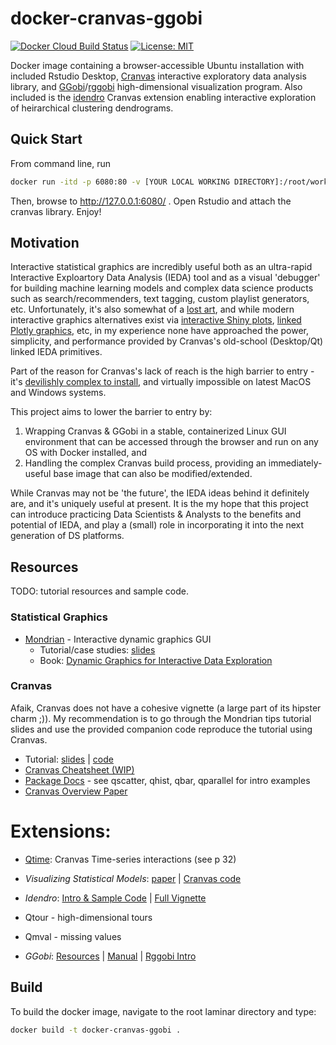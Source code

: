 # docker-cranvas-ggobi

[![ Docker Cloud Build Status](https://img.shields.io/docker/cloud/build/mul118/docker-cranvas-ggobi)](https://hub.docker.com/r/mul118/docker-cranvas-ggobi)
[![License: MIT](https://img.shields.io/badge/License-MIT-yellow.svg)](https://opensource.org/licenses/MIT)

Docker image containing a browser-accessible Ubuntu installation with included Rstudio Desktop,  [Cranvas](https://github.com/ggobi/cranvas) interactive exploratory data analysis library, and [GGobi](http://ggobi.org/)/[rggobi](https://github.com/ggobi/rggobi) high-dimensional visualization program. Also included is the [idendro](https://github.com/tsieger/idendro) Cranvas extension enabling interactive exploration of heirarchical clustering dendrograms.


## Quick Start

From command line, run

``` bash
docker run -itd -p 6080:80 -v [YOUR LOCAL WORKING DIRECTORY]:/root/work mul118/docker-cranvas-ggobi
```

Then, browse to http://127.0.0.1:6080/ . Open Rstudio and attach the cranvas library. Enjoy!

## Motivation

Interactive statistical graphics are incredibly useful both as an ultra-rapid Interactive Exploartory Data Analysis (IEDA) tool and as a visual 'debugger' for building machine learning models and complex data science products such as search/recommenders, text tagging, custom playlist generators, etc. Unfortunately, it's also somewhat of a [lost art](https://yihui.name/en/2017/12/good-old-ideas/), and while modern interactive graphics alternatives exist via [interactive Shiny plots](https://shiny.rstudio.com/articles/plot-interaction.html), [linked Plotly graphics](https://plotly-r.com/), etc, in my experience none have approached the power, simplicity, and performance provided by Cranvas's old-school (Desktop/Qt) linked IEDA primitives.

Part of the reason for Cranvas's lack of reach is the high barrier to entry - it's [devilishly complex to install](https://github.com/tsieger/idendro/wiki), and virtually impossible on latest MacOS and Windows systems. 

This project aims to lower the barrier to entry by: 

1. Wrapping Cranvas & GGobi in a stable, containerized Linux GUI environment that can be accessed through the browser and run on any OS with Docker installed, and 
2. Handling the complex Cranvas build process, providing an immediately-useful base image that can also be modified/extended.

While Cranvas may not be 'the future', the IEDA ideas behind it definitely are, and it's uniquely useful at present.  It is the my hope that this project can introduce practicing Data Scientists & Analysts to the benefits and potential of IEDA, and play a (small) role in incorporating it into the next generation of DS platforms. 

## Resources


TODO: tutorial resources and sample code.

### Statistical Graphics

- [Mondrian](http://mondrian.theusrus.de/) - Interactive dynamic graphics GUI
  - Tutorial/case studies: [slides](http://www.interactivegraphics.org/Slides.html)
  - Book: [Dynamic Graphics for Interactive Data Exploration](http://mondrian.theusrus.de/)
  
  
### Cranvas 

Afaik, Cranvas does not have a cohesive vignette (a large part of its hipster charm ;)). My recommendation is to go through the Mondrian tips tutorial slides and use the provided companion code reproduce the  tutorial using Cranvas.


- Tutorial:  [slides](http://www.interactivegraphics.org/Slides.html) | [code](https://www.github.com/mul118/docker-cranvas-ggobi/examples/cranvas_intro.R)
- [Cranvas Cheatsheet (WIP)](https://www.github.com/mul118/docker-cranvas-ggobi/examples/cranvas_cheatsheet.Rmd)
- [Package Docs](https://www.rdocumentation.org/packages/cranvas) - see qscatter, qhist, qbar, qparallel for intro examples
- [Cranvas Overview Paper](https://arxiv.org/pdf/1409.7256.pdf) 

# Extensions:

- [Qtime](https://pdfs.semanticscholar.org/f8b5/26fb936fc25ca10c004deb4db667c29f9c5a.pdf): Cranvas Time-series interactions (see p 32)
- *Visualizing Statistical Models*: [paper](http://had.co.nz/stat645/model-vis.pdf) | [Cranvas code](https://www.github.com/mul118/docker-cranvas-ggobi)
- *Idendro*: [Intro & Sample Code](https://github.com/tsieger/idendro) | [Full Vignette](https://github.com/tsieger/idendro/blob/master/inst/doc/idendro.pdf)
- Qtour - high-dimensional tours
- Qmval - missing values


- *GGobi*: [Resources](http://www.ggobi.org/docs) | [Manual](http://www.ggobi.org/docs/manual.pdf) | [Rggobi Intro](http://www.ggobi.org/rggobi/introduction.pdf)


## Build

To build the docker image, navigate to the root laminar directory and type:


``` bash
docker build -t docker-cranvas-ggobi .
```

